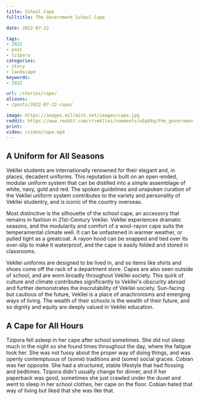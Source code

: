 ```yaml
---
title: School Cape
fulltitle: The Government School Cape

date: 2022-07-22

tags: 
- 2022
- post
- tzipora
categories:
- story
- landscape
keywords:
- 2022

url: /stories/cape/
aliases:
- /posts/2022-07-22-cape/

image: https://images.millmint.net/images/cape.jpg
reddit: https://www.reddit.com/r/vekllei/comments/w5g84q/the_government_school_cape/
print: 
video: /video/cape.mp4
---
```

## A Uniform for All Seasons

Vekllei students are internationally renowned for their elegant and, in places, decadent uniforms. This reputation is built on an open-ended, modular uniform system that can be distilled into a simple assemblage of white, navy, gold and red. The spoken guidelines and unspoken curation of the Vekllei uniform system contributes to the variety and personality of Vekllei studentry, and is iconic of the country overseas.

Most distinctive is the silhouette of the school cape, an accessory that remains in fashion in 21st-Century Vekllei. Vekllei experiences dramatic seasons, and the modularity and comfort of a wool-rayon cape suits the temperamental climate well. It can be unfastened in warmer weather, or pulled tight as a greatcoat. A rayon hood can be snapped and tied over its over-slip to make it waterproof, and the cape is easily folded and stored in classrooms.

Vekllei uniforms are designed to be lived in, and so items like shirts and shoes come off the rack of a department store. Capes are also seen outside of school, and are worn broadly throughout Vekllei society. This quirk of culture and climate contributes significantly to Vekllei's obscurity abroad and further demonstrates the inscrutability of Vekllei society. Sun-facing but cautious of the future, Vekllei is a place of anachronisms and emerging ways of living. The wealth of their schools is the wealth of their future, and so dignity and equity are deeply valued in Vekllei education.

## A Cape for All Hours

Tzipora fell asleep in her cape after school sometimes. She did not sleep much in the night so she found times throughout the day, where the fatigue took her. She was not fussy about the proper way of doing things, and was openly contemptuous of (some) traditions and (some) social graces. Cobian was her opposite. She had a structured, stable lifestyle that had flossing and bedtimes. Tzipora didn't usually change for dinner, and if her paperback was good, sometimes she just crawled under the duvet and went to sleep in her school clothes, her cape on the floor. Cobian hated that way of living but liked that she was like that.